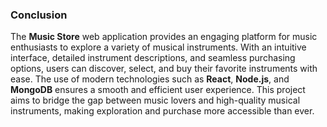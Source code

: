 ### Conclusion  

The **Music Store** web application provides an engaging platform for music enthusiasts to explore a variety of musical instruments. With an intuitive interface, detailed instrument descriptions, and seamless purchasing options, users can discover, select, and buy their favorite instruments with ease. The use of modern technologies such as **React**, **Node.js**, and **MongoDB** ensures a smooth and efficient user experience. This project aims to bridge the gap between music lovers and high-quality musical instruments, making exploration and purchase more accessible than ever.